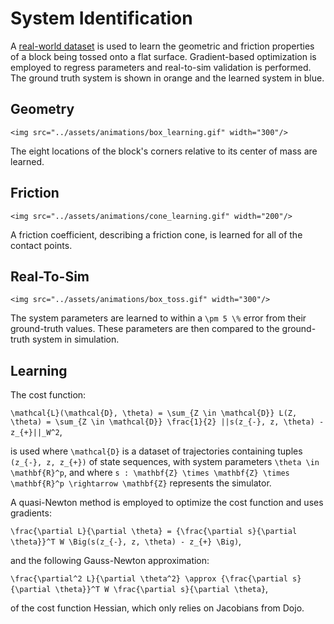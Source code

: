 # System Identification

A [real-world dataset](https://github.com/DAIRLab/contact-nets/tree/main/data) is used to learn the geometric and friction properties of a block being tossed onto a flat surface. Gradient-based optimization is employed to regress parameters and real-to-sim validation is performed. The ground truth system is shown in orange and the learned system in blue.

## Geometry 

```@raw html
<img src="../assets/animations/box_learning.gif" width="300"/>
```

The eight locations of the block's corners relative to its center of mass are learned.

## Friction 

```@raw html
<img src="../assets/animations/cone_learning.gif" width="200"/>
```

A friction coefficient, describing a friction cone, is learned for all of the contact points.

## Real-To-Sim 

```@raw html
<img src="../assets/animations/box_toss.gif" width="300"/>
```

The system parameters are learned to within a ``\pm 5 \%`` error from their ground-truth values. These parameters are then compared to the ground-truth system in simulation.

## Learning 

The cost function: 

``\mathcal{L}(\mathcal{D}, \theta) = \sum_{Z \in \mathcal{D}} L(Z, \theta) = \sum_{Z \in \mathcal{D}} \frac{1}{2} ||s(z_{-}, z, \theta) - z_{+}||_W^2``,

is used where ``\mathcal{D}`` is a dataset of trajectories containing tuples ``(z_{-}, z, z_{+})`` of state sequences, with system parameters ``\theta \in \mathbf{R}^p``, and where ``s : \mathbf{Z} \times \mathbf{Z} \times \mathbf{R}^p \rightarrow \mathbf{Z}`` represents the simulator.

A quasi-Newton method is employed to optimize the cost function and uses gradients:

``\frac{\partial L}{\partial \theta} = {\frac{\partial s}{\partial \theta}}^T W \Big(s(z_{-}, z, \theta) - z_{+} \Big)``,

and the following Gauss-Newton approximation: 

``\frac{\partial^2 L}{\partial \theta^2} \approx {\frac{\partial s}{\partial \theta}}^T W \frac{\partial s}{\partial \theta}``,

of the cost function Hessian, which only relies on Jacobians from Dojo.
